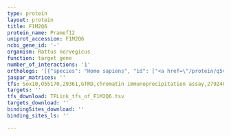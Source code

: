 ```yaml
---
type: protein
layout: protein
title: F1M2Q6
protein_name: Pramef12
uniprot_accession: F1M2Q6
ncbi_gene_id: '-'
organism: Rattus norvegicus
function: target gene
number_of_interactions: '1'
orthologs: '[{"species": "Homo sapiens", "id": ["<a href=\"/protein/q5vt98\">Q5VT98</a>", "<a href=\"/protein/q5vxh5\">Q5VXH5</a>", "<a href=\"/protein/o95522\">O95522</a>", "<a href=\"/protein/a0a096lnw4\">A0A096LNW4</a>", "<a href=\"/protein/q5vwm5\">Q5VWM5</a>", "<a href=\"/protein/o60810\">O60810</a>"]}, {"species": "Mus musculus", "id": ["<a href=\"/protein/q9d2f1\">Q9D2F1</a>"]}]'
jaspar_matrices: ''
tfs: Sox10,O55170,29361,GTRD,chromatin immunoprecipitation assay,27924024%5Buid%5D,No
targets: ''
tfs_download: TFLink_tfs_of_F1M2Q6.tsv
targets_download: ''
bindingSites_download: ''
binding_sites_ls: ''

---
```


